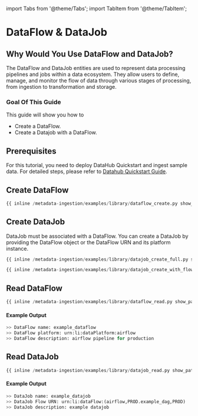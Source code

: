 import Tabs from '@theme/Tabs';
import TabItem from '@theme/TabItem';

# DataFlow & DataJob

## Why Would You Use DataFlow and DataJob?

The DataFlow and DataJob entities are used to represent data processing pipelines and jobs within a data ecosystem. They allow users to define, manage, and monitor the flow of data through various stages of processing, from ingestion to transformation and storage.

### Goal Of This Guide

This guide will show you how to

- Create a DataFlow.
- Create a Datajob with a DataFlow.

## Prerequisites

For this tutorial, you need to deploy DataHub Quickstart and ingest sample data.
For detailed steps, please refer to [Datahub Quickstart Guide](/docs/quickstart.md).

## Create DataFlow

<Tabs>
<TabItem value="python" label="Python" default>

```python
{{ inline /metadata-ingestion/examples/library/dataflow_create.py show_path_as_comment }}
```

</TabItem>
</Tabs>

## Create DataJob

DataJob must be associated with a DataFlow. You can create a DataJob by providing the DataFlow object or the DataFlow URN and its platform instance.

<Tabs>
<TabItem value="create-datajob" label="Create DataJob with a DataFlow Object" default>

```python
{{ inline /metadata-ingestion/examples/library/datajob_create_full.py show_path_as_comment }}
```

</TabItem>
<TabItem value="create-datajob-urn" label="Create DataJob with DataFlow URN">

```python
{{ inline /metadata-ingestion/examples/library/datajob_create_with_flow_urn.py show_path_as_comment }}
```

</TabItem>
</Tabs>

## Read DataFlow

```python
{{ inline /metadata-ingestion/examples/library/dataflow_read.py show_path_as_comment }}
```

#### Example Output

```python
>> DataFlow name: example_dataflow
>> DataFlow platform: urn:li:dataPlatform:airflow
>> DataFlow description: airflow pipeline for production
```

## Read DataJob

```python
{{ inline /metadata-ingestion/examples/library/datajob_read.py show_path_as_comment }}
```

#### Example Output

```python
>> DataJob name: example_datajob
>> DataJob Flow URN: urn:li:dataFlow:(airflow,PROD.example_dag,PROD)
>> DataJob description: example datajob
```
